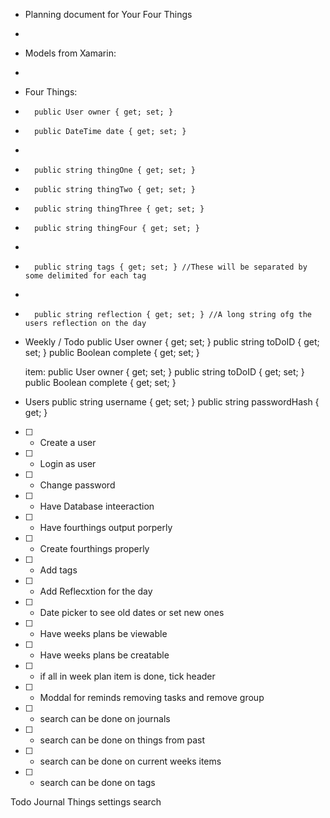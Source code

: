 * Planning document for Your Four Things
* 
* Models from Xamarin:
* 
* Four Things:
*       public User owner { get; set; }
*       public DateTime date { get; set; }
* 
*       public string thingOne { get; set; }
*       public string thingTwo { get; set; }
*       public string thingThree { get; set; }
*       public string thingFour { get; set; }
*        
*       public string tags { get; set; } //These will be separated by some delimited for each tag
*       
*       public string reflection { get; set; } //A long string ofg the users reflection on the day

* Weekly / Todo
        public User owner { get; set; }
        public string toDoID { get; set; }
        public Boolean complete { get; set; }

    item:
         public User owner { get; set; }
        public string toDoID { get; set; }
        public Boolean complete { get; set; }

* Users
        public string username { get; set; }
        public string passwordHash { get; }

* [ ] - Create a user
* [ ] - Login as user
* [ ] - Change password


* [ ] - Have Database inteeraction


* [ ] - Have fourthings output porperly
* [ ] - Create fourthings properly
* [ ] - Add tags
* [ ] - Add Reflecxtion for the day
* [ ] - Date picker to see old dates or set new ones


* [ ] - Have weeks plans be viewable
* [ ] - Have weeks plans be creatable
* [ ] - if all in week plan item is done, tick header
* [ ] - Moddal for reminds removing tasks and remove group



* [ ] - search can be done on journals
* [ ] -  search can be done on things from past
* [ ] - search can be done on current weeks items
* [ ] - search can be done on tags


<ion-icon name="clipboard-outline"></ion-icon> Todo
<ion-icon name="create-outline"></ion-icon> Journal
<ion-icon name="today-outline"></ion-icon>  Things
<ion-icon name="settings-outline"></ion-icon> settings
<ion-icon name="search-outline"></ion-icon> search
